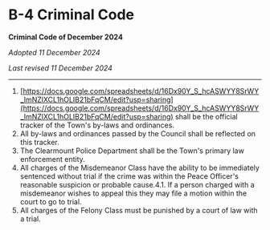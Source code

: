 # B-4 Criminal Code

**Criminal Code of December 2024**

*Adopted 11 December 2024*

*Last revised 11 December 2024*

---

1. [https://docs.google.com/spreadsheets/d/16Dx90Y_S_hcASWYY8SrWY_ImNZlXCL1hOLIB21bFqCM/edit?usp=sharing](https://docs.google.com/spreadsheets/d/16Dx90Y_S_hcASWYY8SrWY_ImNZlXCL1hOLIB21bFqCM/edit?usp=sharing) shall be the official tracker of the Town's by-laws and ordinances.
2. All by-laws and ordinances passed by the Council shall be reflected on this tracker.
3. The Clearmount Police Department shall be the Town's primary law enforcement entity.
4. All charges of the Misdemeanor Class have the ability to be immediately sentenced without trial if the crime was within the Peace Officer's reasonable suspicion or probable cause.4.1. If a person charged with a misdemeanor wishes to appeal this they may file a motion within the court to go to trial.
5. All charges of the Felony Class must be punished by a court of law with a trial.
